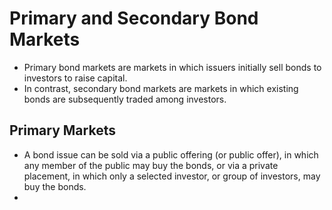 # Primary and Secondary Bond Markets
- Primary bond markets are markets in which issuers initially sell bonds to investors to raise capital. 
- In contrast, secondary bond markets are markets in which existing bonds are subsequently traded among investors.

## Primary Markets
- A bond issue can be sold via a public offering (or public offer), in which any member of the public may buy the bonds, or via a private placement, in which only a selected investor, or group of investors, may buy the bonds.
- 
